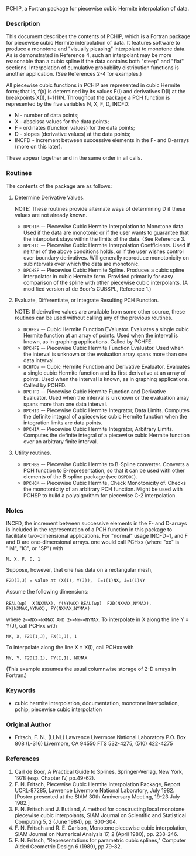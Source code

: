 

PCHIP, a Fortran package for piecewise cubic Hermite interpolation of data.

### Description

This document describes the contents of PCHIP, which is a Fortran package for piecewise cubic Hermite interpolation of data. It features software to produce a monotone and "visually pleasing" interpolant to monotone data.  As is demonstrated in Reference 4, such an interpolant may be more reasonable than a cubic spline if the data contains both "steep" and "flat" sections.  Interpolation of cumulative probability distribution functions is another application.  (See References 2-4 for examples.)

All piecewise cubic functions in PCHIP are represented in cubic Hermite form; that is, f(x) is determined by its values F(I) and derivatives D(I) at the breakpoints X(I), I=1(1)N. Throughout the package a PCH function is represented by the five variables  N, X, F, D, INCFD:

 * N     - number of data points;
 * X     - abscissa values for the data points;
 * F     - ordinates (function values) for the data points;
 * D     - slopes (derivative values) at the data points;
 * INCFD - increment between successive elements in the F- and D-arrays (more on this later).

These appear together and in the same order in all calls.

### Routines

The contents of the package are as follows:

 1. Determine Derivative Values.

    NOTE:  These routines provide alternate ways of determining D if these values are not already known.

    * `DPCHIM` -- Piecewise Cubic Hermite Interpolation to Monotone data. Used if the data are monotonic or if the user wants to guarantee that the interpolant stays within the limits of the data.  (See Reference 3.
    * `DPCHIC` -- Piecewise Cubic Hermite Interpolation Coefficients. Used if neither of the above conditions holds, or if the user wishes control over boundary derivatives. Will generally reproduce monotonicity on subintervals over which the data are monotonic.
    * `DPCHSP` -- Piecewise Cubic Hermite Spline. Produces a cubic spline interpolator in cubic Hermite form.  Provided primarily for easy comparison of the spline with other piecewise cubic interpolants.  (A modified version of de Boor's CUBSPL, Reference 1.)

 2. Evaluate, Differentiate, or Integrate Resulting PCH Function.

    NOTE:  If derivative values are available from some other source, these routines can be used without calling any of the previous routines.

    * `DCHFEV` -- Cubic Hermite Function EValuator. Evaluates a single cubic Hermite function at an array of points.  Used when the interval is known, as in graphing applications.  Called by PCHFE.
    * `DPCHFE` -- Piecewise Cubic Hermite Function Evaluator. Used when the interval is unknown or the evaluation array spans more than one data interval.
    * `DCHFDV` -- Cubic Hermite Function and Derivative Evaluator. Evaluates a single cubic Hermite function and its first derivative at an array of points.  Used when the interval is known, as in graphing applications. Called by PCHFD.
    * `DPCHFD` -- Piecewise Cubic Hermite Function and Derivative Evaluator. Used when the interval is unknown or the evaluation array spans more than one data interval.
    * `DPCHID` -- Piecewise Cubic Hermite Integrator, Data Limits. Computes the definite integral of a piecewise cubic Hermite function when the integration limits are data points.
    * `DPCHIA` -- Piecewise Cubic Hermite Integrator, Arbitrary Limits. Computes the definite integral of a piecewise cubic Hermite function over an arbitrary finite interval.

 3. Utility routines.

    * `DPCHBS` -- Piecewise Cubic Hermite to B-Spline converter. Converts a PCH function to B-representation, so that it can be used with other elements of the B-spline package (see `BSPDOC`).
    * `DPCHCM` -- Piecewise Cubic Hermite, Check Monotonicity of. Checks the monotonicity of an arbitrary PCH function. Might be used with PCHSP to build a polyalgorithm for piecewise C-2 interpolation.

### Notes

INCFD, the increment between successive elements in the F- and D-arrays is included in the representation of a PCH function in this package to facilitate two-dimensional applications.  For "normal" usage INCFD=1, and F and D are one-dimensional arrays. one would call PCHxx (where "xx" is "IM", "IC", or "SP") with

`N, X, F, D, 1`

Suppose, however, that one has data on a rectangular mesh,

`F2D(I,J) = value at (X(I), Y(J)),  I=1(1)NX, J=1(1)NY`

Assume the following dimensions:

`REAL(wp)  X(NXMAX), Y(NYMAX)`
`REAL(wp)  F2D(NXMAX,NYMAX), FX(NXMAX,NYMAX), FY(NXMAX,NYMAX)`

where  `2<=NX<=NXMAX AND 2<=NY<=NYMAX`.  To interpolate in X along the line  Y = Y(J), call PCHxx with

`NX, X, F2D(1,J), FX(1,J), 1`

To interpolate along the line X = X(I), call PCHxx with

`NY, Y, F2D(I,1), FY(I,1), NXMAX`

(This example assumes the usual columnwise storage of 2-D arrays in Fortran.)

### Keywords
 * cubic hermite interpolation, documentation, monotone interpolation, pchip, piecewise cubic interpolation

### Original Author

 * Fritsch, F. N., (LLNL)
   Lawrence Livermore National Laboratory
   P.O. Box 808  (L-316)
   Livermore, CA  94550
   FTS 532-4275, (510) 422-4275

### References

 1. Carl de Boor, A Practical Guide to Splines, Springer-Verlag, New York, 1978 (esp. Chapter IV, pp.49-62).
 2. F. N. Fritsch, Piecewise Cubic Hermite Interpolation Package, Report UCRL-87285, Lawrence Livermore National   Laboratory, July 1982.  [Poster presented at the SIAM 30th Anniversary Meeting, 19-23 July 1982.]
 3. F. N. Fritsch and J. Butland, A method for constructing local monotone piecewise cubic interpolants, SIAM Journal on Scientific and Statistical Computing 5, 2 (June 1984), pp. 300-304.
 4. F. N. Fritsch and R. E. Carlson, Monotone piecewise cubic interpolation, SIAM Journal on Numerical Analysis 17, 2 (April 1980), pp. 238-246.
 5. F. N. Fritsch, "Representations for parametric cubic splines," Computer Aided Geometric Design 6 (1989), pp.79-82.


